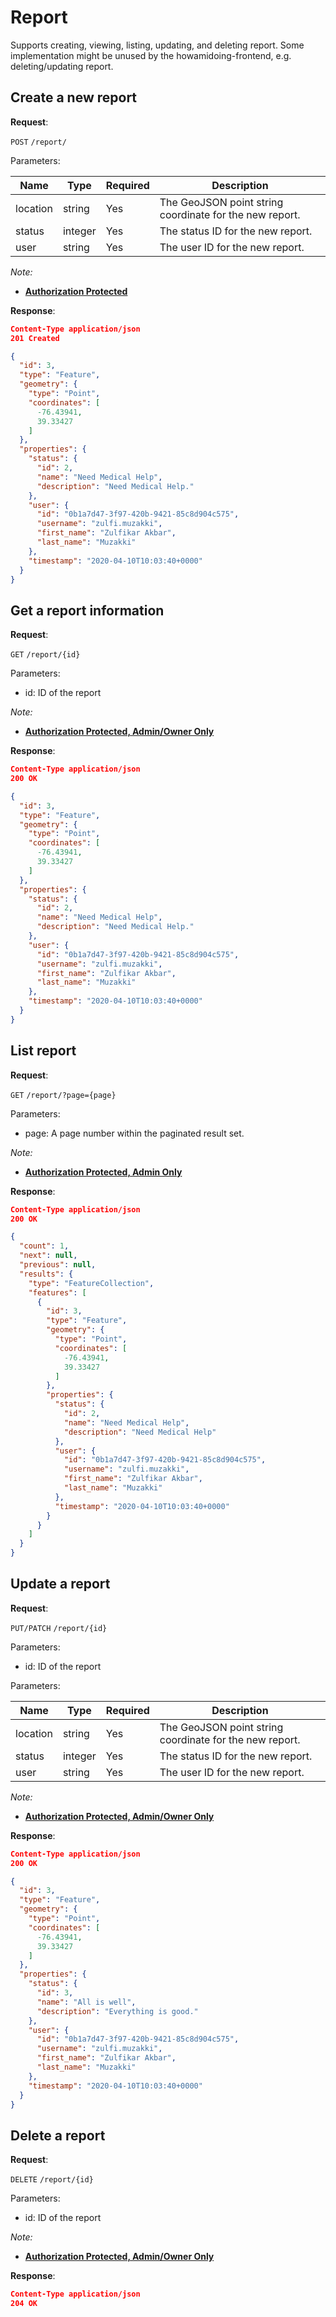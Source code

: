 # Report
Supports creating, viewing, listing, updating, and deleting report.
Some implementation might be unused by the howamidoing-frontend, e.g. deleting/updating report.

## Create a new report

**Request**:

`POST` `/report/`

Parameters:

Name      | Type    | Required  | Description
----------|---------|-----------|------------
location  | string  | Yes       | The GeoJSON point string coordinate for the new report.
status    | integer | Yes       | The status ID for the new report.
user      | string  | Yes       | The user ID for the new report.

*Note:*

- **[Authorization Protected](authentication.md)**

**Response**:

```json
Content-Type application/json
201 Created

{
  "id": 3,
  "type": "Feature",
  "geometry": {
    "type": "Point",
    "coordinates": [
      -76.43941,
      39.33427
    ]
  },
  "properties": {
    "status": {
      "id": 2,
      "name": "Need Medical Help",
      "description": "Need Medical Help."
    },
    "user": {
      "id": "0b1a7d47-3f97-420b-9421-85c8d904c575",
      "username": "zulfi.muzakki",
      "first_name": "Zulfikar Akbar",
      "last_name": "Muzakki"
    },
    "timestamp": "2020-04-10T10:03:40+0000"
  }
}
```


## Get a report information

**Request**:

`GET` `/report/{id}`

Parameters:
- id: ID of the report

*Note:*

- **[Authorization Protected, Admin/Owner Only](authentication.md)**

**Response**:

```json
Content-Type application/json
200 OK

{
  "id": 3,
  "type": "Feature",
  "geometry": {
    "type": "Point",
    "coordinates": [
      -76.43941,
      39.33427
    ]
  },
  "properties": {
    "status": {
      "id": 2,
      "name": "Need Medical Help",
      "description": "Need Medical Help."
    },
    "user": {
      "id": "0b1a7d47-3f97-420b-9421-85c8d904c575",
      "username": "zulfi.muzakki",
      "first_name": "Zulfikar Akbar",
      "last_name": "Muzakki"
    },
    "timestamp": "2020-04-10T10:03:40+0000"
  }
}
```


## List report

**Request**:

`GET` `/report/?page={page}`

Parameters:
- page: A page number within the paginated result set.

*Note:*

- **[Authorization Protected, Admin Only](authentication.md)**

**Response**:

```json
Content-Type application/json
200 OK

{
  "count": 1,
  "next": null,
  "previous": null,
  "results": {
    "type": "FeatureCollection",
    "features": [
      {
        "id": 3,
        "type": "Feature",
        "geometry": {
          "type": "Point",
          "coordinates": [
            -76.43941,
            39.33427
          ]
        },
        "properties": {
          "status": {
            "id": 2,
            "name": "Need Medical Help",
            "description": "Need Medical Help"
          },
          "user": {
            "id": "0b1a7d47-3f97-420b-9421-85c8d904c575",
            "username": "zulfi.muzakki",
            "first_name": "Zulfikar Akbar",
            "last_name": "Muzakki"
          },
          "timestamp": "2020-04-10T10:03:40+0000"
        }
      }
    ]
  }
}
```


## Update a report

**Request**:

`PUT/PATCH` `/report/{id}`

Parameters:
- id: ID of the report

Parameters:

Name      | Type    | Required  | Description
----------|---------|-----------|------------
location  | string  | Yes       | The GeoJSON point string coordinate for the new report.
status    | integer | Yes       | The status ID for the new report.
user      | string  | Yes       | The user ID for the new report.

*Note:*

- **[Authorization Protected, Admin/Owner Only](authentication.md)**

**Response**:

```json
Content-Type application/json
200 OK

{
  "id": 3,
  "type": "Feature",
  "geometry": {
    "type": "Point",
    "coordinates": [
      -76.43941,
      39.33427
    ]
  },
  "properties": {
    "status": {
      "id": 3,
      "name": "All is well",
      "description": "Everything is good."
    },
    "user": {
      "id": "0b1a7d47-3f97-420b-9421-85c8d904c575",
      "username": "zulfi.muzakki",
      "first_name": "Zulfikar Akbar",
      "last_name": "Muzakki"
    },
    "timestamp": "2020-04-10T10:03:40+0000"
  }
}
```


## Delete a report

**Request**:

`DELETE` `/report/{id}`

Parameters:
- id: ID of the report

*Note:*

- **[Authorization Protected, Admin/Owner Only](authentication.md)**

**Response**:

```json
Content-Type application/json
204 OK
```
